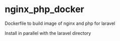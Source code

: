 # nginx_php_docker
Dockerfile to build image of nginx and php for laravel

Install in parallel with the laravel directory
